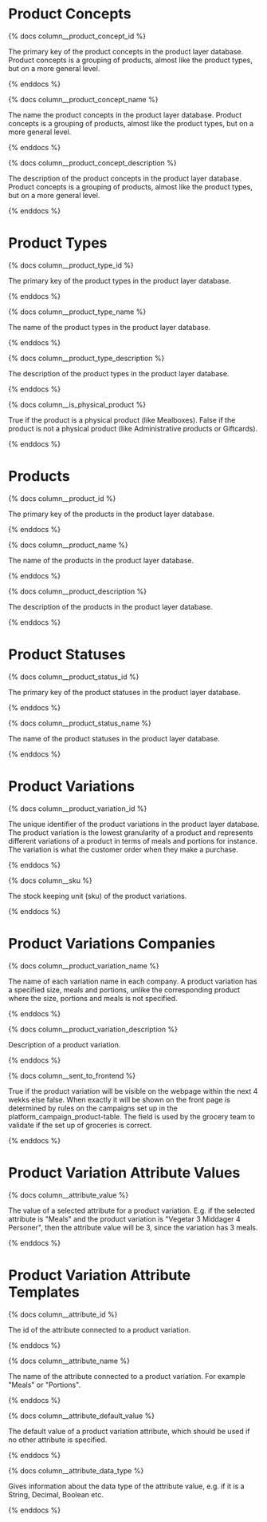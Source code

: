 # Product Concepts
{% docs column__product_concept_id %}

The primary key of the product concepts in the product layer database. Product concepts is a grouping of products, almost like the product types, but on a more general level. 

{% enddocs %}

{% docs column__product_concept_name %}

The name the product concepts in the product layer database. Product concepts is a grouping of products, almost like the product types, but on a more general level. 


{% enddocs %}

{% docs column__product_concept_description %}

The description of the product concepts in the product layer database. Product concepts is a grouping of products, almost like the product types, but on a more general level. 

{% enddocs %}

# Product Types
{% docs column__product_type_id %}

The primary key of the product types in the product layer database.

{% enddocs %}

{% docs column__product_type_name %}

The name of the product types in the product layer database.

{% enddocs %}

{% docs column__product_type_description %}

The description of the product types in the product layer database.

{% enddocs %}

{% docs column__is_physical_product %}

True if the product is a physical product (like Mealboxes). 
False if the product is not a physical product (like Administrative products or Giftcards).

{% enddocs %}

# Products
{% docs column__product_id %}

The primary key of the products in the product layer database.

{% enddocs %}

{% docs column__product_name %}

The name of the products in the product layer database.

{% enddocs %}

{% docs column__product_description %}

The description of the products in the product layer database.

{% enddocs %}

# Product Statuses

{% docs column__product_status_id %}

The primary key of the product statuses in the product layer database. 

{% enddocs %}

{% docs column__product_status_name %}

The name of the product statuses in the product layer database. 

{% enddocs %}

# Product Variations
{% docs column__product_variation_id %}

The unique identifier of the product variations in the product layer database. The product variation is the lowest granularity of a product and represents different variations of a product in terms of meals and portions for instance. The variation is what the customer order when they make a purchase.

{% enddocs %}

{% docs column__sku %}

The stock keeping unit (sku) of the product variations.

{% enddocs %}

# Product Variations Companies

{% docs column__product_variation_name %}

The name of each variation name in each company. A product variation has a specified size, meals and portions, unlike the corresponding product where the size, portions and meals is not specified. 

{% enddocs %}

{% docs column__product_variation_description %}

Description of a product variation. 

{% enddocs %}

{% docs column__sent_to_frontend %}

True if the product variation will be visible on the webpage within the next 4 wekks else false. When exactly it will be shown on the front page is determined by rules on the campaigns set up in the platform_campaign_product-table. The field is used by the grocery team to validate if the set up of groceries is correct.

{% enddocs %}

# Product Variation Attribute Values

{% docs column__attribute_value %}

The value of a selected attribute for a product variation. 
E.g. if the selected attribute is "Meals" and the product variation is "Vegetar 3 Middager 4 Personer", then the attribute value will be 3, since the variation has 3 meals. 

{% enddocs %}

# Product Variation Attribute Templates
{% docs column__attribute_id %}

The id of the attribute connected to a product variation. 

{% enddocs %}

{% docs column__attribute_name %}

The name of the attribute connected to a product variation. For example "Meals" or "Portions". 

{% enddocs %}

{% docs column__attribute_default_value %}

The default value of a product variation attribute, which should be used if no other attribute is specified.

{% enddocs %}

{% docs column__attribute_data_type %}

Gives information about the data type of the attribute value, e.g. if it is a String, Decimal, Boolean etc. 

{% enddocs %}
